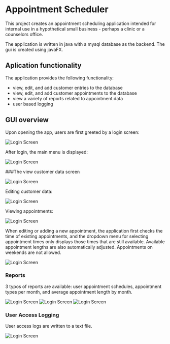# Appointment Scheduler
This project creates an appointment scheduling application intended for internal use in a hypothetical small business - perhaps a clinic or a counselors office.

The application is written in java with a mysql database as the backend. The gui is created using javaFX.

## Aplication functionality
The application provides the following functionality:
- view, edit, and add customer entries to the database
- view, edit, and add customer appointments to the database
- view a variety of reports related to appointment data
- user based logging

## GUI overview

Upon opening the app, users are first greeted by a login screen:

![Login Screen](/screenshots/0.png)

After login, the main menu is displayed:

![Login Screen](/screenshots/1.png)

###The view customer data screen

![Login Screen](/screenshots/2.png)

Editing customer data:

![Login Screen](/screenshots/3.png)

Viewing appointments:

![Login Screen](/screenshots/4.png)

When editing or adding a new appointment, the application first checks the time of existing appointments, and the dropdown menu for selecting appointment times only displays those times that are still available. Available appointment lengths are also automatically adjusted. Appointments on weekends are not allowed.

![Login Screen](/screenshots/5.png)

### Reports
3 typos of reports are available: user appointment schedules, appointment types per month, and average appointment length by month.

![Login Screen](/screenshots/6.png)
![Login Screen](/screenshots/7.png)
![Login Screen](/screenshots/8.png)

### User Access Logging
User access logs are written to a text file.

![Login Screen](/screenshots/9.png)
